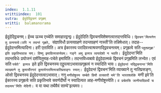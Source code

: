 ```yaml
---
index:  1.1.11
vrittiindex:  101
sutra:  ईदूदेद्द्विचनं प्रगृह्रम्
vritti:  balamanorama 
---
```


ईदूदेद्द्विचनम्। ईच्च ऊच्च एच्चेति समाहारद्वन्द्वः। ईदूदेदिति द्विवचनविशेषणत्वात्तदन्तविधिः। `द्विवचन'मित्यनेन तु प्रत्ययत्वे।ञपि न तदन्तं गृह्रते, `संज्ञाविधौ प्रत्ययग्रहणे तदन्तग्रहणं नास्ती'ति तन्निषेधात्। तदाह--ईदूदेदन्तमित्यादिना। हरी एताविति। अत्र ईकारस्य परादिवत्त्वाश्रयणाद्द्विवचनत्वम्। प्रगृह्रत्वे सति `प्लुतप्रगृह्रा' इति प्रकृतिभावान्न यण्। विष्णू इमावित्यत्राप्येवम्। गङ्गे अमू इत्यत्र त्वयादेशो न भवति। `ईदूदेदन्त'मिति तदन्तविधेः प्रयोजनं दर्शयितुमाह-पचेते इमाविति। तदन्तविध्यबावे ईदूदेदात्मकं द्विवचनं प्रगृह्रमिति लभ्येत। एवं सति `पचेते' इत्यत्र `इते इति द्विवचनस्य एद्रूपत्वाऽभावात्प्रगृह्रत्वं न स्यादिति भावः। `ईदूदेदन्तं यद्द्विचनान्त'मिति व्याख्याने तु कुमार्योरगारं कुमार्यगारमित्यत्रातिप्रसङ्गः स्यात्। `ईदूदेदन्तं द्विवचन'मिति व्याख्याने तु नातिप्रसङ्गः, ओसो द्विवचनस्य ईदूदेदन्तत्वाऽभावात्। ननु `मणीवोष्ट्रस्य सम्बेते प्रियौ वत्सतरौ ममे'ति भारतश्लोके `मणी इवे'ति ईकारस्य प्रगृह्रत्वे सति प्रकृतिभावे सवर्णदीर्घो न स्यादित्यत आह-मणीवोष्ट्रस्येति। `वं प्रचेतसि जानीयादिवार्थे च तदव्यय'मिति मेदिनी। `व वा यथा तथैवैवं साम्ये'इत्यमरः।

